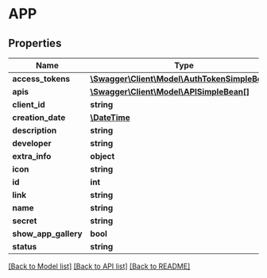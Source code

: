 # APP

## Properties
Name | Type | Description | Notes
------------ | ------------- | ------------- | -------------
**access_tokens** | [**\Swagger\Client\Model\AuthTokenSimpleBean[]**](AuthTokenSimpleBean.md) |  | [optional] 
**apis** | [**\Swagger\Client\Model\APISimpleBean[]**](APISimpleBean.md) |  | [optional] 
**client_id** | **string** |  | [optional] 
**creation_date** | [**\DateTime**](\DateTime.md) |  | [optional] 
**description** | **string** |  | [optional] 
**developer** | **string** |  | [optional] 
**extra_info** | **object** |  | [optional] 
**icon** | **string** |  | [optional] 
**id** | **int** |  | [optional] 
**link** | **string** |  | [optional] 
**name** | **string** |  | [optional] 
**secret** | **string** |  | [optional] 
**show_app_gallery** | **bool** |  | [optional] 
**status** | **string** |  | [optional] 

[[Back to Model list]](../README.md#documentation-for-models) [[Back to API list]](../README.md#documentation-for-api-endpoints) [[Back to README]](../README.md)


